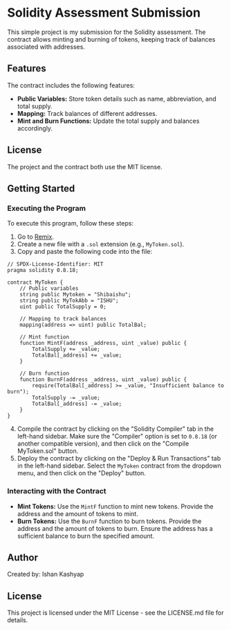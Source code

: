 # Solidity Assessment Submission

This simple project is my submission for the Solidity assessment. The contract allows minting and burning of tokens, keeping track of balances associated with addresses.

## Features

The contract includes the following features:

- **Public Variables:** Store token details such as name, abbreviation, and total supply.
- **Mapping:** Track balances of different addresses.
- **Mint and Burn Functions:** Update the total supply and balances accordingly.

## License

The project and the contract both use the MIT license.

## Getting Started

### Executing the Program

To execute this program, follow these steps:

1. Go to [Remix](https://remix.ethereum.org/).
2. Create a new file with a `.sol` extension (e.g., `MyToken.sol`).
3. Copy and paste the following code into the file:

```solidity
// SPDX-License-Identifier: MIT
pragma solidity 0.8.18;

contract MyToken {
    // Public variables
    string public Mytoken = "Shibaishu";
    string public MyTokAbb = "ISHU";
    uint public TotalSupply = 0;

    // Mapping to track balances
    mapping(address => uint) public TotalBal;

    // Mint function
    function MintF(address _address, uint _value) public {
        TotalSupply += _value;
        TotalBal[_address] += _value;
    }

    // Burn function
    function BurnF(address _address, uint _value) public {
        require(TotalBal[_address] >= _value, "Insufficient balance to burn");
        TotalSupply -= _value;
        TotalBal[_address] -= _value;
    }
}
```

4. Compile the contract by clicking on the "Solidity Compiler" tab in the left-hand sidebar. Make sure the "Compiler" option is set to `0.8.18` (or another compatible version), and then click on the "Compile MyToken.sol" button.
5. Deploy the contract by clicking on the "Deploy & Run Transactions" tab in the left-hand sidebar. Select the `MyToken` contract from the dropdown menu, and then click on the "Deploy" button.

### Interacting with the Contract

- **Mint Tokens:** Use the `MintF` function to mint new tokens. Provide the address and the amount of tokens to mint.
- **Burn Tokens:** Use the `BurnF` function to burn tokens. Provide the address and the amount of tokens to burn. Ensure the address has a sufficient balance to burn the specified amount.

## Author

Created by: Ishan Kashyap

## License

This project is licensed under the MIT License - see the LICENSE.md file for details.
